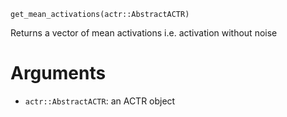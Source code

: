 ```
get_mean_activations(actr::AbstractACTR)
```

Returns a vector of mean activations i.e. activation without noise

# Arguments

  * `actr::AbstractACTR`: an ACTR object
